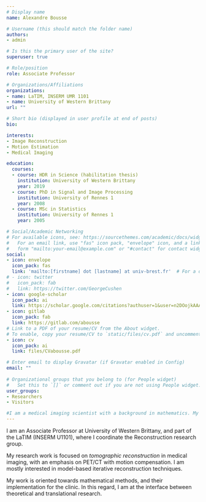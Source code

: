 ```yaml
---
# Display name
name: Alexandre Bousse

# Username (this should match the folder name)
authors:
- admin

# Is this the primary user of the site?
superuser: true

# Role/position
role: Associate Professor

# Organizations/Affiliations
organizations:
- name: LaTIM, INSERM UMR 1101
- name: University of Western Brittany
url: ""

# Short bio (displayed in user profile at end of posts)
bio: 

interests:
- Image Reconstruction
- Motion Estimation
- Medical Imaging

education:
  courses:
  - course: HDR in Science (habilitation thesis) 
    institution: University of Western Brittany 
    year: 2019
  - course: PhD in Signal and Image Processing
    institution: University of Rennes 1
    year: 2008
  - course: MSc in Statistics
    institution: University of Rennes 1
    year: 2005

# Social/Academic Networking
# For available icons, see: https://sourcethemes.com/academic/docs/widgets/#icons
#   For an email link, use "fas" icon pack, "envelope" icon, and a link in the
#   form "mailto:your-email@example.com" or "#contact" for contact widget.
social:
- icon: envelope
  icon_pack: fas
  link: 'mailto:[firstname] dot [lastname] at univ-brest.fr'  # For a direct email link, use "mailto:test@example.org".
# - icon: twitter
#   icon_pack: fab
#   link: https://twitter.com/GeorgeCushen
- icon: google-scholar
  icon_pack: ai
  link: https://scholar.google.com/citations?authuser=1&user=n2DOojkAAAAJ
- icon: gitlab
  icon_pack: fab
  link: https://gitlab.com/abousse
# Link to a PDF of your resume/CV from the About widget.
# To enable, copy your resume/CV to `static/files/cv.pdf` and uncomment the lines below.  
- icon: cv
  icon_pack: ai
  link: files/CVabousse.pdf

# Enter email to display Gravatar (if Gravatar enabled in Config)
email: ""
  
# Organizational groups that you belong to (for People widget)
#   Set this to `[]` or comment out if you are not using People widget.  
user_groups:
- Researchers
- Visitors

#I am a medical imaging scientist with a background in mathematics. My work is oriented towards methodologies and algorithm, and their implementation for patient data. In this regard, I am at the interface between theoretical and translational research. 
---
```


I am an Associate Professor at University of Western Brittany, and part of the LaTIM (INSERM U1101), where I coordinate the Reconstruction research group.

My research work is focused on *tomographic reconstruction* in medical imaging, with an emphasis on PET/CT with motion compensation. I am mostly interested in model-based iterative reconstruction techniques.

My work is oriented towards mathematical methods, and their implementation for the clinic. In this regard, I am at the interface between theoretical and translational research.






